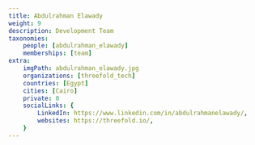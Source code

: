 ```yaml
---
title: Abdulrahman Elawady
weight: 9
description: Development Team
taxonomies:
    people: [abdulrahman_elawady]
    memberships: [team]
extra:
    imgPath: abdulrahman_elawady.jpg
    organizations: [threefold_tech]
    countries: [Egypt]
    cities: [Cairo]
    private: 0
    socialLinks: {
        LinkedIn: https://www.linkedin.com/in/abdulrahmanelawady/,
        websites: https://threefold.io/,
    }
---
```


<!--

Abdulrahman Elawady is a passionate software engineer devoted to open-source projects. With a strong enthusiasm for technology, he enjoys collaborating with others to innovate and create impactful solutions. His dedication to the open-source community motivates him to keep learning and stay updated on software development advancements. 

--!>
